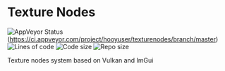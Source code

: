 # Texture Nodes

![AppVeyor Status](https://img.shields.io/appveyor/build/hooyuser/texturenodes?logo=AppVeyor&label=AppVeyor)(https://ci.appveyor.com/project/hooyuser/texturenodes/branch/master)
![Lines of code](https://img.shields.io/tokei/lines/github/hooyuser/texturenodes)
![Code size](https://img.shields.io/github/languages/code-size/hooyuser/texturenodes)
![Repo size](https://img.shields.io/github/repo-size/hooyuser/texturenodes)

Texture nodes system based on Vulkan and ImGui

